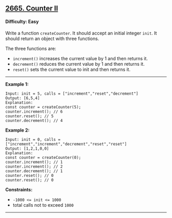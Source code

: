 ## [2665. Counter II](https://leetcode.com/problems/counter-ii/?utm_campaign=PostD3&utm_medium=Post&utm_source=Post&gio_link_id=xRxVYOXo)

#### Difficulty: Easy

Write a function ```createCounter```. It should accept an initial integer ```init```. It should return an object with three functions.

The three functions are:

- ```increment()``` increases the current value by 1 and then returns it.
- ```decrement()``` reduces the current value by 1 and then returns it.
- ```reset()``` sets the current value to init and then returns it.
 
---

__Example 1:__
```
Input: init = 5, calls = ["increment","reset","decrement"]
Output: [6,5,4]
Explanation:
const counter = createCounter(5);
counter.increment(); // 6
counter.reset(); // 5
counter.decrement(); // 4
```

__Example 2:__
```
Input: init = 0, calls = ["increment","increment","decrement","reset","reset"]
Output: [1,2,1,0,0]
Explanation:
const counter = createCounter(0);
counter.increment(); // 1
counter.increment(); // 2
counter.decrement(); // 1
counter.reset(); // 0
counter.reset(); // 0
```

__Constraints:__

- ```-1000 <= init <= 1000```
- total calls not to exceed ```1000```

---
